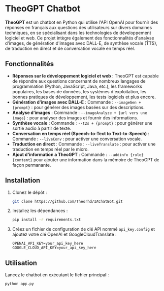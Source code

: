 # TheoGPT Chatbot

**TheoGPT** est un chatbot en Python qui utilise l'API OpenAI pour fournir des réponses en français aux questions des utilisateurs sur divers domaines techniques, en se spécialisant dans les technologies de développement logiciel et web. Ce projet intègre également des fonctionnalités d'analyse d'images, de génération d'images avec DALL-E, de synthèse vocale (TTS), de traduction en direct et de conversation vocale en temps réel.

## Fonctionnalités

- **Réponses sur le développement logiciel et web** : TheoGPT est capable de répondre aux questions concernant de nombreux langages de programmation (Python, JavaScript, Java, etc.), les frameworks populaires, les bases de données, les systèmes d'exploitation, les bonnes pratiques de développement, les tests logiciels et plus encore.
- **Génération d'images avec DALL-E** : Commande : `--imageGen + {prompt}` : pour générer des images basées sur des descriptions.
- **Analyse d'images** : Commande : `--imageAnalyze + {url vers une image}` : pour analyser des images et fournir des informations.
- **Synthèse vocale** : Commande : `--t2s + {prompt}` : pour générer une sortie audio à partir de texte.
- **Conversation en temps réel (Speech-to-Text to Text-to-Speech)** : Commande : `--liveConv` : pour activer une conversation vocale.
- **Traduction en direct** : Commande : `--liveTranslate` : pour activer une traduction en temps réel par le micro.
- **Ajout d'information a TheoGPT** : Commande : `--addinfo {role} {content}` pour ajouter une information dans la mémoire de TheoGPT de façon permanante.

## Installation

1. Clonez le dépôt :
    ```bash
    git clone https://github.com/Theorhd/IAChatBot.git
    ```

2. Installez les dépendances :
    ```bash
    pip install -r requirements.txt
    ```

3. Créez un fichier de configuration de clé API nommé `api_key.config` et ajoutez votre clé OpenAI et GoogleCloudTranslate :
    ```text
    OPENAI_API_KEY=your_api_key_here
    GOOGLE_CLOUD_API_KEY=your_api_key_here
    ```

## Utilisation

Lancez le chatbot en exécutant le fichier principal :

```bash
python app.py
```